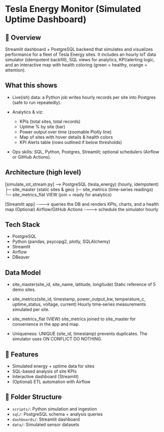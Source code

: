# Tesla Energy Monitor (Simulated Uptime Dashboard)

## 📌 Overview
Streamlit dashboard + PostgreSQL backend that simulates and visualizes performance for a fleet of Tesla Energy sites. It includes an hourly IoT data simulator (idempotent backfill), SQL views for analytics, KPI/alerting logic, and an interactive map with health coloring (green = healthy, orange = attention).

## What this shows
- Live(ish) data: a Python job writes hourly records per site into Postgres (safe to run repeatedly).
- Analytics & viz:
  - KPIs (total sites, total records)
  - Uptime % by site (bar)
  - Power output over time (zoomable Plotly line)
  - Map of sites with hover details & health colors
  - KPI Alerts table (rows outlined if below thresholds)
    
- Ops skills: SQL, Python, Postgres, Streamlit; optional schedulers (Airflow or GitHub Actions).

## Architecture (high level) 

[simulate_iot_stream.py]  -->  PostgreSQL (tesla_energy)
   (hourly, idempotent)       ├─ site_master            (static sites & geo)
                              ├─ site_metrics           (time-series readings)
                              └─ site_metrics_flat VIEW (join + ready for analytics)

[Streamlit app] ----> queries the DB and renders KPIs, charts, and a health map
(Optional) Airflow/GitHub Actions ----> schedule the simulator hourly

## Tech Stack
- PostgreSQL
- Python (pandas, psycopg2, plotly, SQLAlchemy)
- Streamlit
- Airflow
- DBeaver

## Data Model 
- site_master(site_id, site_name, latitude, longitude)
  Static reference of 5 demo sites.

- site_metrics(site_id, timestamp, power_output_kw, temperature_c, uptime_status, voltage, current)
  Hourly time‑series measurements simulated per site.

- site_metrics_flat (VIEW)
  site_metrics joined to site_master for convenience in the app and map.

- Uniqueness: UNIQUE (site_id, timestamp) prevents duplicates. The simulator uses ON CONFLICT DO NOTHING.

## 🚀 Features
- Simulated energy + uptime data for sites
- SQL-based analysis of site KPIs
- Interactive dashboard (Streamlit)
- (Optional) ETL automation with Airflow

## 📁 Folder Structure
- `scripts/`: Python simulation and ingestion  
- `sql/`: PostgreSQL schema + analysis queries  
- `dashboards/`: Streamlit dashboard  
- `data/`: Simulated sensor datasets
